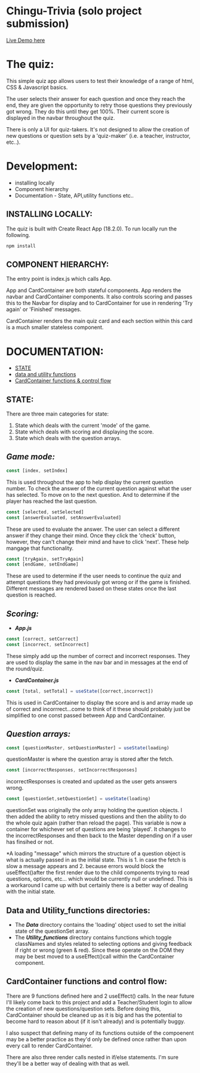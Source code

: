 # Chingu-Trivia (solo project submission)
[Live Demo here](https://mattrueter.github.io/Chingu_Trivia/)


# The quiz:

This simple quiz app allows users to test their knowledge of a range of html, CSS & Javascript basics. 

The user selects their answer for each question and once they reach the end, they are given the opportunity to retry those questions they previously got wrong. They do this until they get 100%. Their current score is displayed in the navbar throughout the quiz.

There is only a UI for quiz-takers. It's not designed to allow the creation of new questions or question sets by a 'quiz-maker' (i.e. a teacher, instructor, etc..).


# Development:
- installing locally
- Component hierarchy
- Documentation - State, API,utility functions etc.. 

## INSTALLING LOCALLY:
The quiz is built with Create React App (18.2.0). To run locally run the following.
``` javascript
npm install
```

## COMPONENT HIERARCHY:
The entry point is index.js which calls App.

App and CardContainer are both stateful components. App renders the navbar and CardContainer components. It also controls scoring and passes this to the Navbar for display and to CardContainer for use in rendering 'Try again' or 'Finished' messages. 

CardContainer renders the main quiz card and each section within this card is a much smaller stateless component.


# DOCUMENTATION:
- [STATE](#state)
- [data and utility functions](#data-and-utility_functions-directories)
- [CardContainer functions & control flow](#cardcontainer-functions-and-control-flow)

## **STATE:**
There are three main categories for state:

1. State which deals with the current 'mode' of the game.
2. State which deals with scoring and displaying the score.
3. State which deals with the question arrays.

## ***Game mode:*** 
```javascript
const [index, setIndex]
```
This is used throughout the app to help display the current question number. To check the answer of the current question against what the user has selected. To move on to the next question. And to determine if the player has reached the last question. 
```javascript
const [selected, setSelected] 
const [answerEvaluated, setAnswerEvaluated] 
```
These are used to evaluate the answer. The user can select a different answer if they change their mind. Once they click the 'check' button, however, they can't change their mind and have to click 'next'. These help mangage that functionality.
```javascript
const [tryAgain, setTryAgain] 
const [endGame, setEndGame] 
```
These are used to determine if the user needs to continue the quiz and attempt questions they had previously got wrong or if the game is finished. Different messages are rendered based on these states once the last question is reached.


## ***Scoring:***
- ***App.js***
``` javascript
const [correct, setCorrect]
const [incorrect, setIncorrect]
```
These simply add up the number of correct and incorrect responses. They are used to display the same in the nav bar and in messages at the end of the round/quiz.
- ***CardContainer.js***
``` javascript
const [total, setTotal] = useState([correct,incorrect])
```
This is used in CardContainer to display the score and is and array made up of correct and incorrrect...come to think of it these should probably just be simplified to one const passed between App and CardContainer.



## ***Question arrays:***
``` javascript
const [questionMaster, setQuestionMaster] = useState(loading)
```
questionMaster is where the question array is stored after the fetch.
``` javascript
const [incorrectResponses, setIncorrectResponses] 
```
incorrectResponses is created and updated as the user gets answers wrong.
``` javascript
const [questionSet,setQuestionSet] = useState(loading)
```
questionSet was originally the only array holding the question objects. I then added the ability to retry missed questions and then the ability to do the whole quiz again (rather than reload the page).
This variable is now a container for whichever set of questions are being 'played'. It changes to the incorrectResponses and then back to the Master depending on if a user has finsihed or not.

*A loading "message" which mirrors the structure of a question object is what is actually passed in as the initial state. This is 1. in case the fetch is slow a message appears and 2. because errors would block the useEffect()after the first render due to the child components trying to read questions, options, etc... which would be currently null or undefined. This is a workaround I came up with but certainly there is a better way of dealing with the initial state.

## **Data and Utility_functions directories:**
- The ***Data*** directory contains the 'loading' object used to set the initial state of the questionSet array.
- The ***Utility_functions*** directory contains functions which toggle classNames and styles related to selecting options and giving feedback if right or wrong (green & red). Since these operate on the DOM they may be best moved to a useEffect()call within the CardContainer component.

## **CardContainer functions and control flow:**
There are 9 functions defined here and 2 useEffect() calls. In the near future I'll likely come back to this project and add a Teacher/Student login to allow the creation of new questions/question sets. 
Before doing this, CardContainer should be cleaned up as it is big and has the potential to become hard to reason about (if it isn't already) and is potentially buggy.

I also suspect that defining many of its functions outside of the compoenent may be a better practice as they'd only be defined once rather than upon every call to render CardContainer.

There are also three render calls nested in if/else statements. I'm sure they'll be a better way of dealing with that as well. 

